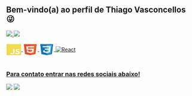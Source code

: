 ## Bem-vindo(a) ao perfil de Thiago Vasconcellos 😜

 <div>
  <a href="https://github.com/VascThiago">
  <img height="180em" src="https://github-readme-stats.vercel.app/api?username=VascThiago&show_icons=true&theme=tokyonight&include_all_commits=true&count_private=true"/>
  <img height="180em" src="https://github-readme-stats.vercel.app/api/top-langs/?username=VascThiago&layout=compact&langs_count=6&theme=tokyonight"/>
</div>
<div style="display: inline_block"><br>
  <img align="center" alt="Js" height="30" width="40" src="https://raw.githubusercontent.com/devicons/devicon/master/icons/javascript/javascript-plain.svg">
  <img align="center" alt="HTML" height="30" width="40" src="https://raw.githubusercontent.com/devicons/devicon/master/icons/html5/html5-original.svg">
  <img align="center" alt="CSS" height="30" width="40" src="https://raw.githubusercontent.com/devicons/devicon/master/icons/css3/css3-original.svg">
  <img align="center" alt="React" height="30" width="40" src="https://cdn.jsdelivr.net/gh/devicons/devicon/icons/react/react-original.svg">
</div>
 
 <br>
 
  ### Para contato entrar nas redes sociais abaixo!
 
<div>  
  <a href = "mailto:thiago.vaconcellos01@fatecitapetininga.edu.br"><img src="https://img.shields.io/badge/-Gmail-%23333?style=for-the-badge&logo=gmail&logoColor=white" target="_blank"></a>
  <a href="https://www.linkedin.com/in/thiago--vasconcellos/" target="_blank"><img src="https://img.shields.io/badge/-LinkedIn-%230077B5?style=for-the-badge&logo=linkedin&logoColor=white"></a>
</div>
